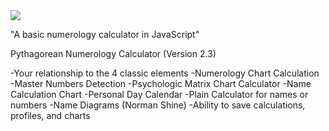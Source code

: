 <img src="https://i.imgur.com/DNoV6Yk.png">

"A basic numerology calculator in JavaScript"

Pythagorean Numerology Calculator (Version 2.3)

-Your relationship to the 4 classic elements
-Numerology Chart Calculation
-Master Numbers Detection
-Psychologic Matrix Chart Calculator
-Name Calculation Chart
-Personal Day Calendar
-Plain Calculator for names or numbers
-Name Diagrams (Norman Shine)
-Ability to save calculations, profiles, and charts
